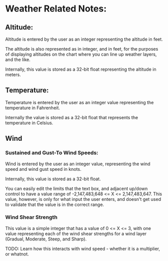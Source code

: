 # Weather Related Notes:
## Altitude:
Altitude is entered by the user as an integer representing the altitude in feet.

The altitude is also represented as in integer, and in feet, for the purposes of
displaying altitudes on the chart where you can line up weather layers, and the like.

Internally, this value is stored as a 32-bit float representing the altitude in meters.


## Temperature:
Temperature is entered by the user as an integer value representing the temperature in Fahrenheit.

Internally the value is stored as a 32-bit float that represents the temperature in Celsius.


## Wind 
### Sustained and Gust-To Wind Speeds:
Wind is entered by the user as an integer value, representing the wind speed and wind gust speed
in knots.

Internally, this value is stored as a 32-bit float.

You can easily edit the limits that the text box, and adjacent up/down control to have a value range 
of -2,147,483,648 <= X <= 2,147,483,647.  This value, however, is only for what input the user
enters, and doesn't get used to validate that the value is in the correct range.

### Wind Shear Strength
This value is a simple integer that has a value of 0 <= X <= 3, with one value representing
each of the wind shear strengths for a wind layer (Gradual, Moderate, Steep, and Sharp).

TODO: Learn how this interacts with wind speed - whether it is a multiplier, or whatnot.
